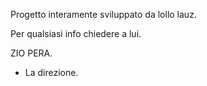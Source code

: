 Progetto interamente sviluppato da lollo lauz.

Per qualsiasi info chiedere a lui.

ZIO PERA.

- La direzione.
